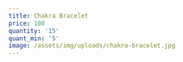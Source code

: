 ```yaml
---
title: Chakra Bracelet
price: 100
quantity: '15'
quant_min: '5'
image: /assets/img/uploads/chakra-bracelet.jpg
---
```


